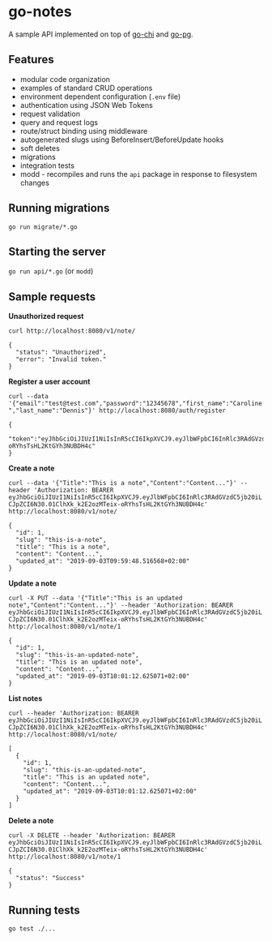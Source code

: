 # go-notes

A sample API implemented on top of [go-chi](https://github.com/go-chi/chi) and [go-pg](https://github.com/go-pg/pg).

## Features

- modular code organization
- examples of standard CRUD operations
- environment dependent configuration (`.env` file)
- authentication using JSON Web Tokens
- request validation
- query and request logs
- route/struct binding using middleware
- autogenerated slugs using BeforeInsert/BeforeUpdate hooks
- soft deletes
- migrations
- integration tests
- modd - recompiles and runs the `api` package in response to filesystem changes

## Running migrations

`go run migrate/*.go`

## Starting the server

`go run api/*.go` (or `modd`)

## Sample requests

**Unauthorized request**

`curl http://localhost:8080/v1/note/`

```
{
  "status": "Unauthorized",
  "error": "Invalid token."
}
```

**Register a user account**

`curl --data '{"email":"test@test.com","password":"12345678","first_name":"Caroline","last_name":"Dennis"}' http://localhost:8080/auth/register`

```
{
  "token":"eyJhbGciOiJIUzI1NiIsInR5cCI6IkpXVCJ9.eyJlbWFpbCI6InRlc3RAdGVzdC5jb20iLCJpZCI6N30.01ClhXk_k2E2ozMTeix-oRYhsTsHL2KtGYh3NUBDH4c"
}
```

**Create a note**

`curl --data '{"Title":"This is a note","Content":"Content..."}' --header 'Authorization: BEARER eyJhbGciOiJIUzI1NiIsInR5cCI6IkpXVCJ9.eyJlbWFpbCI6InRlc3RAdGVzdC5jb20iLCJpZCI6N30.01ClhXk_k2E2ozMTeix-oRYhsTsHL2KtGYh3NUBDH4c' http://localhost:8080/v1/note/`

```
{
  "id": 1,
  "slug": "this-is-a-note",
  "title": "This is a note",
  "content": "Content...",
  "updated_at": "2019-09-03T09:59:48.516568+02:00"
}
```

**Update a note**

`curl -X PUT --data '{"Title":"This is an updated note","Content":"Content..."}' --header 'Authorization: BEARER eyJhbGciOiJIUzI1NiIsInR5cCI6IkpXVCJ9.eyJlbWFpbCI6InRlc3RAdGVzdC5jb20iLCJpZCI6N30.01ClhXk_k2E2ozMTeix-oRYhsTsHL2KtGYh3NUBDH4c' http://localhost:8080/v1/note/1`

```
{
  "id": 1,
  "slug": "this-is-an-updated-note",
  "title": "This is an updated note",
  "content": "Content...",
  "updated_at": "2019-09-03T10:01:12.625071+02:00"
}
```

**List notes**

`curl --header 'Authorization: BEARER eyJhbGciOiJIUzI1NiIsInR5cCI6IkpXVCJ9.eyJlbWFpbCI6InRlc3RAdGVzdC5jb20iLCJpZCI6N30.01ClhXk_k2E2ozMTeix-oRYhsTsHL2KtGYh3NUBDH4c' http://localhost:8080/v1/note/`

```
[
  {
    "id": 1,
    "slug": "this-is-an-updated-note",
    "title": "This is an updated note",
    "content": "Content...",
    "updated_at": "2019-09-03T10:01:12.625071+02:00"
  }
]
```

**Delete a note**

`curl -X DELETE --header 'Authorization: BEARER eyJhbGciOiJIUzI1NiIsInR5cCI6IkpXVCJ9.eyJlbWFpbCI6InRlc3RAdGVzdC5jb20iLCJpZCI6N30.01ClhXk_k2E2ozMTeix-oRYhsTsHL2KtGYh3NUBDH4c' http://localhost:8080/v1/note/1`

```
{
  "status": "Success"
}
```

## Running tests

`go test ./...`
